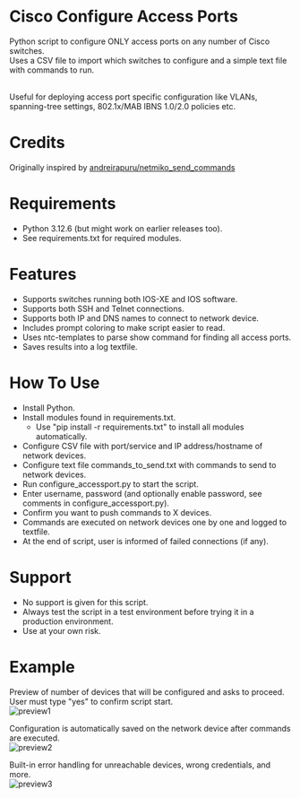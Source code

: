 # Cisco Configure Access Ports
Python script to configure ONLY access ports on any number of Cisco switches.<br> 
Uses a CSV file to import which switches to configure and a simple text file with commands to run.<br><br>

Useful for deploying access port specific configuration like VLANs, spanning-tree settings, 802.1x/MAB IBNS 1.0/2.0 policies etc.<br>

# Credits
Originally inspired by [andreirapuru/netmiko_send_commands](https://github.com/andreirapuru/netmiko_send_commands)<br>

# Requirements
- Python 3.12.6 (but might work on earlier releases too).<br>
- See requirements.txt for required modules.<br>

# Features
- Supports switches running both IOS-XE and IOS software. 
- Supports both SSH and Telnet connections.
- Supports both IP and DNS names to connect to network device.
- Includes prompt coloring to make script easier to read.
- Uses ntc-templates to parse show command for finding all access ports.
- Saves results into a log textfile.

# How To Use
- Install Python.
- Install modules found in requirements.txt.
  - Use "pip install -r requirements.txt" to install all modules automatically.
- Configure CSV file with port/service and IP address/hostname of network devices.
- Configure text file commands_to_send.txt with commands to send to network devices.
- Run configure_accessport.py to start the script.
- Enter username, password (and optionally enable password, see comments in configure_accessport.py).
- Confirm you want to push commands to X devices.
- Commands are executed on network devices one by one and logged to textfile.
- At the end of script, user is informed of failed connections (if any).

# Support
- No support is given for this script.
- Always test the script in a test environment before trying it in a production environment. 
- Use at your own risk.

# Example

Preview of number of devices that will be configured and asks to proceed.
User must type "yes" to confirm script start.<br>
![preview1](https://github.com/user-attachments/assets/ce6e073e-10f9-490a-b96d-c22790c9fa10)

Configuration is automatically saved on the network device after commands are executed.<br>
![preview2](https://github.com/user-attachments/assets/b6de6f86-8031-4bb0-bb88-9a7b1ed60963)

Built-in error handling for unreachable devices, wrong credentials, and more.<br>
![preview3](https://github.com/user-attachments/assets/aaea0195-efba-4313-aa10-d64dab3c1867)



